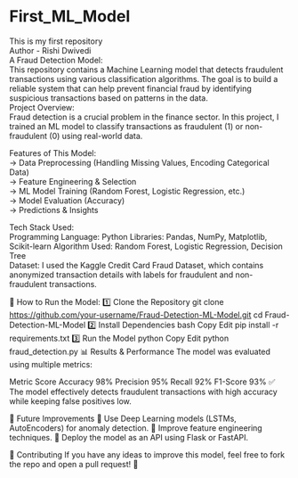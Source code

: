 # First_ML_Model

This is my first repository 
<br>
Author - Rishi Dwivedi
<br>
A Fraud Detection Model:<br>
This repository contains a Machine Learning model that detects fraudulent transactions using various classification algorithms. The goal is to build a reliable system that can help prevent financial fraud by identifying suspicious transactions based on patterns in the data.
<br>
Project Overview:<br>
Fraud detection is a crucial problem in the finance sector. In this project, I trained an ML model to classify transactions as fraudulent (1) or non-fraudulent (0) using real-world data.
<br>

Features of This Model:<br>
-> Data Preprocessing (Handling Missing Values, Encoding Categorical Data)<br>
-> Feature Engineering & Selection<br>
-> ML Model Training (Random Forest, Logistic Regression, etc.)<br>
-> Model Evaluation (Accuracy)<br>
-> Predictions & Insights<br>

Tech Stack Used:<br>
Programming Language: Python 
Libraries: Pandas, NumPy, Matplotlib, Scikit-learn
Algorithm Used: Random Forest, Logistic Regression, Decision Tree
<br>
Dataset:
I used the Kaggle Credit Card Fraud Dataset, which contains anonymized transaction details with labels for fraudulent and non-fraudulent transactions.

🚀 How to Run the Model:
1️⃣ Clone the Repository
git clone https://github.com/your-username/Fraud-Detection-ML-Model.git
cd Fraud-Detection-ML-Model
2️⃣ Install Dependencies
bash
Copy
Edit
pip install -r requirements.txt
3️⃣ Run the Model
python
Copy
Edit
python fraud_detection.py
📊 Results & Performance
The model was evaluated using multiple metrics:

Metric	Score
Accuracy	98%
Precision	95%
Recall	92%
F1-Score	93%
✅ The model effectively detects fraudulent transactions with high accuracy while keeping false positives low.

📌 Future Improvements
🔹 Use Deep Learning models (LSTMs, AutoEncoders) for anomaly detection.
🔹 Improve feature engineering techniques.
🔹 Deploy the model as an API using Flask or FastAPI.

🤝 Contributing
If you have any ideas to improve this model, feel free to fork the repo and open a pull request! 🚀
